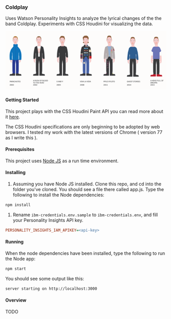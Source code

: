 ### Coldplay

Uses Watson Personality Insights to analyze the lyrical changes of the the band Coldplay. Experiments with CSS Houdini for visualizing the data.

![Seven Ages of Chris Martin](sevenages.png)

#### Getting Started

This project plays with the CSS Houdini Paint API you can read more about it [here](https://developer.mozilla.org/en-US/docs/Web/Houdini).

The CSS Houdini specifications are only beginning to be adopted by web browsers. I tested my work with the latest versions of Chrome ( version 77 as I write this ).

#### Prerequisites

This project uses [Node JS](https://nodejs.org/en/download/) as a run time environment.

#### Installing

1. Assuming you have Node JS installed. Clone this repo, and cd into the folder you've cloned. You should see a file there called app.js. Type the following to install the Node dependencies:

```bash
npm install
```

1. Rename `ibm-credentials.env.sample` to `ibm-credentials.env`, and fill your Personality Insights API key.

```ini
PERSONALITY_INSIGHTS_IAM_APIKEY=<api-key>
```

#### Running

When the node dependencies have been installed, type the following to run the Node app:

```bash
npm start
```

You should see some output like this:

```bash
server starting on http://localhost:3000
```

#### Overview

TODO
